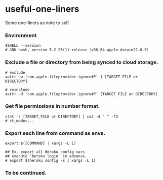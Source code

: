 # useful-one-liners
Some one-liners as note to self.

### Environment
```shell
$SHELL --version
# GNU bash, version 5.2.26(1)-release (x86_64-apple-darwin22.6.0)
```

### Exclude a file or directory from being synced to cloud storage. 
```shell
# exclude
xattr -w 'com.apple.fileprovider.ignore#P' 1 [TARGET_FILE or DIRECTORY]

# reinclude
xattr -d 'com.apple.fileprovider.ignore#P' [TARGET_FILE or DIRECTORY]
```

### Get file permissions in number format.
```shell
stat -s [TARGET_FILE or DIRECTORY] | cut -d " " -f3
# st_mode=...
```

### Export each line from command as envs.
```shell
export $([COMMAND] | xargs -L 1)

## Ex. export all Heroku config vars
## execute `heroku login` in advance.
# export $(heroku config -s | xargs -L 1)
```

### To be continued.
